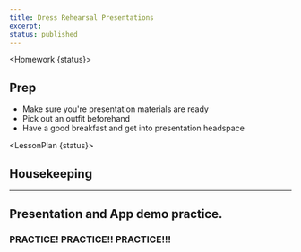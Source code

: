 ```yaml
---
title: Dress Rehearsal Presentations
excerpt:
status: published
---
```


<script>
	import Homework from "$lib/components/Homework.svelte";
	import LessonPlan from "$lib/components/LessonPlan.svelte";
	import Achievement from "$lib/components/Achievement.svelte";
</script>

<Homework {status}>

<h2>Prep</h2>

- Make sure you're presentation materials are ready
- Pick out an outfit beforehand
- Have a good breakfast and get into presentation headspace

</Homework>

<LessonPlan {status}>

## Housekeeping

---

## Presentation and App demo practice.

### PRACTICE! PRACTICE!! PRACTICE!!!

</LessonPlan>
